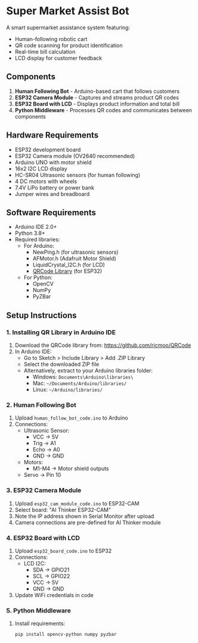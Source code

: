 # Super Market Assist Bot

A smart supermarket assistance system featuring:
- Human-following robotic cart
- QR code scanning for product identification
- Real-time bill calculation
- LCD display for customer feedback

## Components
1. **Human Following Bot** - Arduino-based cart that follows customers
2. **ESP32 Camera Module** - Captures and streams product QR codes
3. **ESP32 Board with LCD** - Displays product information and total bill
4. **Python Middleware** - Processes QR codes and communicates between components

## Hardware Requirements
- ESP32 development board
- ESP32 Camera module (OV2640 recommended)
- Arduino UNO with motor shield
- 16x2 I2C LCD display
- HC-SR04 Ultrasonic sensors (for human following)
- 4 DC motors with wheels
- 7.4V LiPo battery or power bank
- Jumper wires and breadboard

## Software Requirements
- Arduino IDE 2.0+
- Python 3.8+
- Required libraries:
  - For Arduino:
    - NewPing.h (for ultrasonic sensors)
    - AFMotor.h (Adafruit Motor Shield)
    - LiquidCrystal_I2C.h (for LCD)
    - [QRCode Library](https://github.com/ricmoo/QRCode) (for ESP32)
  - For Python:
    - OpenCV
    - NumPy
    - PyZBar

## Setup Instructions

### 1. Installing QR Library in Arduino IDE
1. Download the QRCode library from: https://github.com/ricmoo/QRCode
2. In Arduino IDE:
   - Go to Sketch > Include Library > Add .ZIP Library
   - Select the downloaded ZIP file
   - Alternatively, extract to your Arduino libraries folder:
     - Windows: `Documents\Arduino\libraries\`
     - Mac: `~/Documents/Arduino/libraries/`
     - Linux: `~/Arduino/libraries/`

### 2. Human Following Bot
1. Upload `human_follow_bot_code.ino` to Arduino
2. Connections:
   - Ultrasonic Sensor:
     - VCC → 5V
     - Trig → A1
     - Echo → A0
     - GND → GND
   - Motors:
     - M1-M4 → Motor shield outputs
   - Servo → Pin 10

### 3. ESP32 Camera Module
1. Upload `esp32_cam_module_code.ino` to ESP32-CAM
2. Select board: "AI Thinker ESP32-CAM"
3. Note the IP address shown in Serial Monitor after upload
4. Camera connections are pre-defined for AI Thinker module

### 4. ESP32 Board with LCD
1. Upload `esp32_board_code.ino` to ESP32
2. Connections:
   - LCD I2C:
     - SDA → GPIO21
     - SCL → GPIO22
     - VCC → 5V
     - GND → GND
3. Update WiFi credentials in code

### 5. Python Middleware
1. Install requirements:
   ```bash
   pip install opencv-python numpy pyzbar
